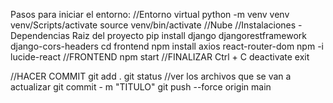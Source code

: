 Pasos para iniciar el entorno:
//Entorno virtual
python -m venv venv
venv/Scripts/activate
source venv/bin/activate //Nube
//Instalaciones - Dependencias
Raiz del proyecto
pip install django djangorestframework django-cors-headers
cd frontend
npm install axios react-router-dom
npm -i lucide-react
//FRONTEND 
npm start
//FINALIZAR
Ctrl + C
deactivate
exit

//HACER COMMIT
git add .
git status //ver los archivos que se van a actualizar 
git commit - m "TITULO"
git push --force origin main